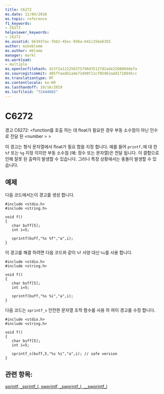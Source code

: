 ```yaml
---
title: C6272
ms.date: 11/04/2016
ms.topic: reference
f1_keywords:
- C6272
helpviewer_keywords:
- C6272
ms.assetid: b63937ac-fbb2-45ec-936a-641c156e6355
author: mikeblome
ms.author: mblome
manager: markl
ms.workload:
- multiple
ms.openlocfilehash: d13f2a122256375796d35127d2ade220800ddefa
ms.sourcegitcommit: 485ffaedb1ade71490f11cf05962add1718945cc
ms.translationtype: MT
ms.contentlocale: ko-KR
ms.lasthandoff: 10/16/2019
ms.locfileid: "72444602"
---
```

# <a name="c6272"></a>C6272
경고 C6272: \<function를 호출 하는 데 float가 필요한 경우 부동 소수점이 아닌 인수로 전달 된 \<number > >

 이 경고는 형식 문자열에서 float가 필요 함을 지정 합니다. 예를 들어 `printf,`에 대 한 `%f` 또는 `%g` 지정 이지만 부동 소수점 (예: 정수 또는 문자열)은 전달 됩니다. 이 결함으로 인해 잘못 된 출력이 발생할 수 있습니다. 그러나 특정 상황에서는 충돌이 발생할 수 있습니다.

## <a name="example"></a>예제
 다음 코드에서는이 경고를 생성 합니다.

```
#include <stdio.h>
#include <string.h>

void f()
{
   char buff[5];
   int i=5;

   sprintf(buff,"%s %f","a",i);
}
```

 이 경고를 해결 하려면 다음 코드와 같이 `%f` 사양 대신 `%i`를 사용 합니다.

```
#include <stdio.h>
#include <string.h>

void f()
{
   char buff[5];
   int i=5;

   sprintf(buff,"%s %i","a",i);
}
```

 다음 코드는 `sprintf_s` 안전한 문자열 조작 함수를 사용 하 여이 경고를 수정 합니다.

```
#include <stdio.h>
#include <string.h>

void f()
{
   char buff[5];
   int i=5;

   sprintf_s(buff,5,"%s %i","a",i); // safe version
}
```

## <a name="see-also"></a>관련 항목:
 [sprintf, _sprintf_l, swprintf, _swprintf_l, \__swprintf_l](/cpp/c-runtime-library/reference/sprintf-sprintf-l-swprintf-swprintf-l-swprintf-l)
